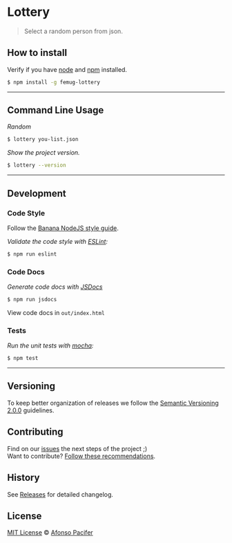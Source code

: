 # Lottery

> Select a random person from json.

## How to install

Verify if you have [node](http://nodejs.org/) and [npm](https://www.npmjs.org/) installed.

```sh
$ npm install -g femug-lottery
```

<hr>

## Command Line Usage

*Random*

```sh
$ lottery you-list.json
```

*Show the project version.*

```sh
$ lottery --version
```

<hr>

## Development

### Code Style

Follow the [Banana NodeJS style guide](https://github.com/bananacss/banana-style-guide).

*Validate the code style with [ESLint](http://eslint.org/):*
```sh
$ npm run eslint
```

### Code Docs

*Generate code docs with [JSDocs](http://usejsdoc.org/)*
```sh
$ npm run jsdocs
```

View code docs in `out/index.html`

### Tests

*Run the unit tests with [mocha](https://mochajs.org/):*
```sh
$ npm test
```

<hr>

## Versioning

To keep better organization of releases we follow the [Semantic Versioning 2.0.0](http://semver.org/) guidelines.

## Contributing

Find on our [issues](https://github.com/FEMUGPE/femug-lottery/issues/) the next steps of the project ;)
<br>
Want to contribute? [Follow these recommendations](https://github.com/FEMUGPE/femug-lottery/blob/master/CONTRIBUTING.md).

## History

See [Releases](https://github.com/FEMUGPE/femug-lottery/releases) for detailed changelog.

## License

[MIT License](https://github.com/FEMUGPE/femug-lottery/blob/master/LICENSE.md) © [Afonso Pacifer](http://afonsopacifer.com/)
